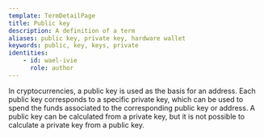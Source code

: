 ```yaml
---
template: TermDetailPage
title: Public key 
description: A definition of a term
aliases: public key, private key, hardware wallet
keywords: public, key, keys, private
identities: 
    - id: wael-ivie
      role: author
---
```


In cryptocurrencies, a public key is used as the basis for an address. Each public key corresponds to a specific private key, which can be used to spend the funds associated to the corresponding public key or address. A public key can be calculated from a private key, but it is not possible to calculate a private key from a public key.
